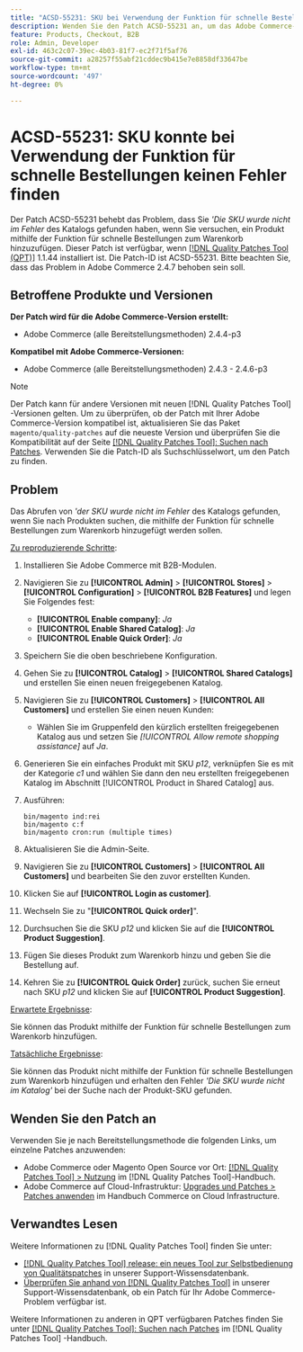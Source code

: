 ```yaml
---
title: "ACSD-55231: SKU bei Verwendung der Funktion für schnelle Bestellungen nicht gefunden Fehler"
description: Wenden Sie den Patch ACSD-55231 an, um das Adobe Commerce-Problem zu beheben, bei dem Sie die Fehlermeldung *'Die SKU wurde nicht im Katalog gefunden'* erhalten, wenn Sie versuchen, ein Produkt mithilfe der Funktion für schnelle Bestellungen zum Warenkorb hinzuzufügen.
feature: Products, Checkout, B2B
role: Admin, Developer
exl-id: 463c2c07-39ec-4b03-81f7-ec2f71f5af76
source-git-commit: a28257f55abf21cddec9b415e7e8858df33647be
workflow-type: tm+mt
source-wordcount: '497'
ht-degree: 0%

---
```


# ACSD-55231: SKU konnte bei Verwendung der Funktion für schnelle Bestellungen keinen Fehler finden

Der Patch ACSD-55231 behebt das Problem, dass Sie *&#39;Die SKU wurde nicht im Fehler* des Katalogs gefunden haben, wenn Sie versuchen, ein Produkt mithilfe der Funktion für schnelle Bestellungen zum Warenkorb hinzuzufügen. Dieser Patch ist verfügbar, wenn [[!DNL Quality Patches Tool (QPT)]](/help/announcements/adobe-commerce-announcements/magento-quality-patches-released-new-tool-to-self-serve-quality-patches.md) 1.1.44 installiert ist. Die Patch-ID ist ACSD-55231. Bitte beachten Sie, dass das Problem in Adobe Commerce 2.4.7 behoben sein soll.

## Betroffene Produkte und Versionen

**Der Patch wird für die Adobe Commerce-Version erstellt:**

* Adobe Commerce (alle Bereitstellungsmethoden) 2.4.4-p3

**Kompatibel mit Adobe Commerce-Versionen:**

* Adobe Commerce (alle Bereitstellungsmethoden) 2.4.3 - 2.4.6-p3

>[!NOTE]
>
>Der Patch kann für andere Versionen mit neuen [!DNL Quality Patches Tool] -Versionen gelten. Um zu überprüfen, ob der Patch mit Ihrer Adobe Commerce-Version kompatibel ist, aktualisieren Sie das Paket `magento/quality-patches` auf die neueste Version und überprüfen Sie die Kompatibilität auf der Seite [[!DNL Quality Patches Tool]: Suchen nach Patches](https://experienceleague.adobe.com/tools/commerce-quality-patches/index.html). Verwenden Sie die Patch-ID als Suchschlüsselwort, um den Patch zu finden.

## Problem

Das Abrufen von *&#39;der SKU wurde nicht im Fehler* des Katalogs gefunden, wenn Sie nach Produkten suchen, die mithilfe der Funktion für schnelle Bestellungen zum Warenkorb hinzugefügt werden sollen.

<u>Zu reproduzierende Schritte</u>:

1. Installieren Sie Adobe Commerce mit B2B-Modulen.
1. Navigieren Sie zu **[!UICONTROL Admin]** > **[!UICONTROL Stores]** > **[!UICONTROL Configuration]** > **[!UICONTROL B2B Features]** und legen Sie Folgendes fest:
   * **[!UICONTROL Enable company]**: *Ja*
   * **[!UICONTROL Enable Shared Catalog]**: *Ja*
   * **[!UICONTROL Enable Quick Order]**: *Ja*
1. Speichern Sie die oben beschriebene Konfiguration.
1. Gehen Sie zu **[!UICONTROL Catalog]** > **[!UICONTROL Shared Catalogs]** und erstellen Sie einen neuen freigegebenen Katalog.
1. Navigieren Sie zu **[!UICONTROL Customers]** > **[!UICONTROL All Customers]** und erstellen Sie einen neuen Kunden:
   * Wählen Sie im Gruppenfeld den kürzlich erstellten freigegebenen Katalog aus und setzen Sie *[!UICONTROL Allow remote shopping assistance]* auf *Ja*.
1. Generieren Sie ein einfaches Produkt mit SKU *p12*, verknüpfen Sie es mit der Kategorie *c1* und wählen Sie dann den neu erstellten freigegebenen Katalog im Abschnitt [!UICONTROL Product in Shared Catalog] aus.
1. Ausführen:

   ```
   bin/magento ind:rei 
   bin/magento c:f 
   bin/magento cron:run (multiple times)
   ```

1. Aktualisieren Sie die Admin-Seite.
1. Navigieren Sie zu **[!UICONTROL Customers]** > **[!UICONTROL All Customers]** und bearbeiten Sie den zuvor erstellten Kunden.
1. Klicken Sie auf **[!UICONTROL Login as customer]**.
1. Wechseln Sie zu &quot;**[!UICONTROL Quick order]**&quot;.
1. Durchsuchen Sie die SKU *p12* und klicken Sie auf die **[!UICONTROL Product Suggestion]**.
1. Fügen Sie dieses Produkt zum Warenkorb hinzu und geben Sie die Bestellung auf.
1. Kehren Sie zu **[!UICONTROL Quick Order]** zurück, suchen Sie erneut nach SKU *p12* und klicken Sie auf **[!UICONTROL Product Suggestion]**.

<u>Erwartete Ergebnisse</u>:

Sie können das Produkt mithilfe der Funktion für schnelle Bestellungen zum Warenkorb hinzufügen.

<u>Tatsächliche Ergebnisse</u>:

Sie können das Produkt nicht mithilfe der Funktion für schnelle Bestellungen zum Warenkorb hinzufügen und erhalten den Fehler *&#39;Die SKU wurde nicht im Katalog&#39;* bei der Suche nach der Produkt-SKU gefunden.

## Wenden Sie den Patch an

Verwenden Sie je nach Bereitstellungsmethode die folgenden Links, um einzelne Patches anzuwenden:

* Adobe Commerce oder Magento Open Source vor Ort: [[!DNL Quality Patches Tool] > Nutzung](https://experienceleague.adobe.com/docs/commerce-operations/tools/quality-patches-tool/usage.html) im [!DNL Quality Patches Tool]-Handbuch.
* Adobe Commerce auf Cloud-Infrastruktur: [Upgrades und Patches > Patches anwenden](https://experienceleague.adobe.com/docs/commerce-cloud-service/user-guide/develop/upgrade/apply-patches.html) im Handbuch Commerce on Cloud Infrastructure.

## Verwandtes Lesen

Weitere Informationen zu [!DNL Quality Patches Tool] finden Sie unter:

* [[!DNL Quality Patches Tool] release: ein neues Tool zur Selbstbedienung von Qualitätspatches](/help/announcements/adobe-commerce-announcements/magento-quality-patches-released-new-tool-to-self-serve-quality-patches.md) in unserer Support-Wissensdatenbank.
* [Überprüfen Sie anhand von  [!DNL Quality Patches Tool]](/help/support-tools/patches-available-in-qpt-tool/check-patch-for-magento-issue-with-magento-quality-patches.md) in unserer Support-Wissensdatenbank, ob ein Patch für Ihr Adobe Commerce-Problem verfügbar ist.

Weitere Informationen zu anderen in QPT verfügbaren Patches finden Sie unter [[!DNL Quality Patches Tool]: Suchen nach Patches](https://experienceleague.adobe.com/tools/commerce-quality-patches/index.html) im [!DNL Quality Patches Tool] -Handbuch.
